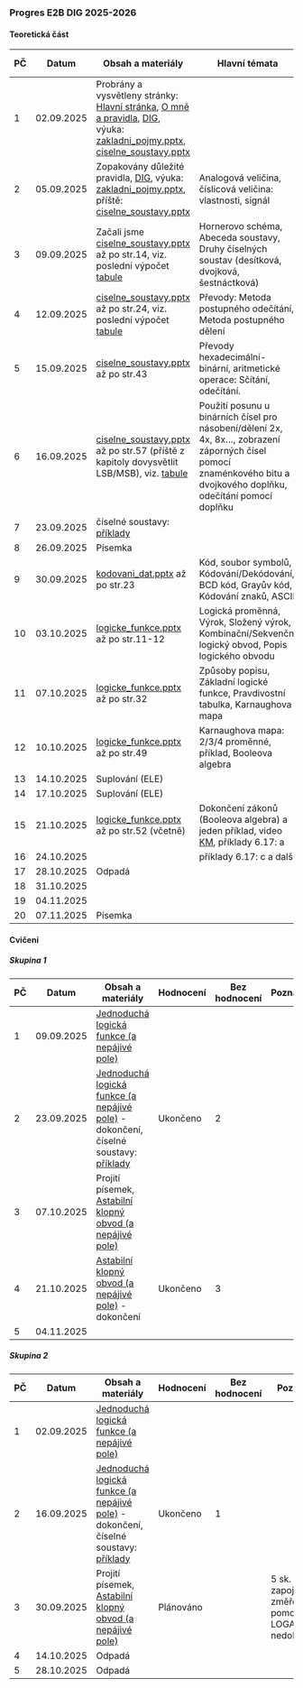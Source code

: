### Progres E2B DIG 2025-2026

#### Teoretická část

| PČ   | Datum      | Obsah a materiály                                            | Hlavní témata                                                | Hodnocení | Bez hodnocení | Poznámka    |
| ---- | ---------- | ------------------------------------------------------------ | ------------------------------------------------------------ | --------- | ------------- | ----------- |
| 1    | 02.09.2025 | Probrány a vysvětleny stránky: [Hlavní stránka](../../README.md), [O mně a pravidla](../../o-mne/readme.md), [DIG](../../predmety/dig/readme.md), výuka: [zakladni_pojmy.pptx](../../predmety/dig/materialy/zakladni_pojmy.pptx), [ciselne_soustavy.pptx](../../predmety/dig/materialy/ciselne_soustavy.pptx) |                                                              |           |               |             |
| 2    | 05.09.2025 | Zopakovány důležité pravidla, [DIG](../../predmety/dig/readme.md), výuka: [zakladni_pojmy.pptx](../../predmety/dig/materialy/zakladni_pojmy.pptx), příště: [ciselne_soustavy.pptx](../../predmety/dig/materialy/ciselne_soustavy.pptx) | Analogová veličina, číslicová veličina: vlastnosti, signál   |           |               |             |
| 3    | 09.09.2025 | Začali jsme [ciselne_soustavy.pptx](../../predmety/dig/materialy/ciselne_soustavy.pptx) až po str.14, viz. poslední výpočet [tabule](materialy/e2b-dig_2025-2026/tabule-001.jpg) | Hornerovo schéma, Abeceda soustavy, Druhy číselných soustav (desítková, dvojková, šestnáctková) |           |               |             |
| 4    | 12.09.2025 | [ciselne_soustavy.pptx](../../predmety/dig/materialy/ciselne_soustavy.pptx) až po str.24, viz. poslední výpočet [tabule](materialy/e2b-dig_2025-2026/tabule-002.jpg) | Převody: Metoda postupného odečítání, Metoda postupného dělení |           |               |             |
| 5    | 15.09.2025 | [ciselne_soustavy.pptx](../../predmety/dig/materialy/ciselne_soustavy.pptx) až po str.43 | Převody hexadecimální-binární, aritmetické operace: Sčítání, odečítání. |           |               |             |
| 6    | 16.09.2025 | [ciselne_soustavy.pptx](../../predmety/dig/materialy/ciselne_soustavy.pptx) až po str.57 (příště z kapitoly dovysvětlit LSB/MSB), viz. [tabule](materialy/e2b-dig_2025-2026/tabule-003.jpg) | Použití posunu u binárních čísel pro násobení/dělení 2x, 4x, 8x…, zobrazení záporných čísel pomocí znaménkového bitu a dvojkového doplňku, odečítání pomocí doplňku |           |               |             |
| 7    | 23.09.2025 | číselné soustavy: [příklady](../../predmety/dig/materialy/sbirka-prikladu-1.pdf) |                                                              |           |               |             |
| 8    | 26.09.2025 | Písemka                                                      |                                                              | Ukončeno  | 6             |             |
| 9    | 30.09.2025 | [kodovani_dat.pptx](../../predmety/dig/materialy/kodovani_dat.pptx) až po str.23 | Kód, soubor symbolů, Kódování/Dekódování, BCD kód, Grayův kód, Kódování znaků, ASCII |           |               |             |
| 10   | 03.10.2025 | [logicke_funkce.pptx](../../predmety/dig/materialy/logicke_funkce.pptx) až po str.11-12 | Logická proměnná, Výrok, Složený výrok, Kombinační/Sekvenční logický obvod, Popis logického obvodu |           |               |             |
| 11   | 07.10.2025 | [logicke_funkce.pptx](../../predmety/dig/materialy/logicke_funkce.pptx) až po str.32 | Způsoby popisu, Základní logické funkce, Pravdivostní tabulka, Karnaughova mapa |           |               |             |
| 12   | 10.10.2025 | [logicke_funkce.pptx](../../predmety/dig/materialy/logicke_funkce.pptx) až po str.49 | Karnaughova mapa: 2/3/4 proměnné, příklad, Booleova algebra  |           |               |             |
| 13   | 14.10.2025 | Suplování (ELE)                                              |                                                              |           |               |             |
| 14   | 17.10.2025 | Suplování (ELE)                                              |                                                              |           |               |             |
| 15   | 21.10.2025 | [logicke_funkce.pptx](../../predmety/dig/materialy/logicke_funkce.pptx) až po str.52 (včetně) | Dokončení zákonů (Booleova algebra) a jeden příklad, video [KM](https://www.youtube.com/watch?v=N8E9psq2Ieo), příklady 6.17: a |           |               | DÚ, písemka |
| 16   | 24.10.2025 |                                                              | příklady 6.17: c a další                                     |           |               |             |
| 17   | 28.10.2025 | Odpadá                                                       |                                                              |           |               |             |
| 18   | 31.10.2025 |                                                              |                                                              |           |               |             |
| 19   | 04.11.2025 |                                                              |                                                              |           |               |             |
| 20   | 07.11.2025 | Písemka                                                      |                                                              |           |               |             |

#### Cvičení

##### Skupina 1

| PČ   | Datum      | Obsah a materiály                                            | Hodnocení | Bez hodnocení | Poznámka |
| ---- | ---------- | ------------------------------------------------------------ | --------- | ------------- | -------- |
| 1    | 09.09.2025 | [Jednoduchá logická funkce (a nepájivé pole)](../../predmety/dig/bloky/cviceni/jednoducha-logicka-funkce/readme.md) |           |               |          |
| 2    | 23.09.2025 | [Jednoduchá logická funkce (a nepájivé pole)](../../predmety/dig/bloky/cviceni/jednoducha-logicka-funkce/readme.md) - dokončení, číselné soustavy: [příklady](../../predmety/dig/materialy/sbirka-prikladu-1.pdf) | Ukončeno  | 2             |          |
| 3    | 07.10.2025 | Projití písemek, [Astabilní klopný obvod (a nepájivé pole)](../../predmety/dig/bloky/cviceni/astabilni-klopny-obvod/readme.md) |           |               |          |
| 4    | 21.10.2025 | [Astabilní klopný obvod (a nepájivé pole)](../../predmety/dig/bloky/cviceni/astabilni-klopny-obvod/readme.md) - dokončení | Ukončeno  | 3             |          |
| 5    | 04.11.2025 |                                                              |           |               |          |

##### Skupina 2

| PČ   | Datum      | Obsah a materiály                                            | Hodnocení | Bez hodnocení | Poznámka                                                  |
| ---- | ---------- | ------------------------------------------------------------ | --------- | ------------- | --------------------------------------------------------- |
| 1    | 02.09.2025 | [Jednoduchá logická funkce (a nepájivé pole)](../../predmety/dig/bloky/cviceni/jednoducha-logicka-funkce/readme.md) |           |               |                                                           |
| 2    | 16.09.2025 | [Jednoduchá logická funkce (a nepájivé pole)](../../predmety/dig/bloky/cviceni/jednoducha-logicka-funkce/readme.md) - dokončení, číselné soustavy: [příklady](../../predmety/dig/materialy/sbirka-prikladu-1.pdf) | Ukončeno  | 1             |                                                           |
| 3    | 30.09.2025 | Projití písemek, [Astabilní klopný obvod (a nepájivé pole)](../../predmety/dig/bloky/cviceni/astabilni-klopny-obvod/readme.md) | Plánováno |               | 5 sk. zapojeno vč. změření pomocí LOGA, 1 sk. nedokončeno |
| 4    | 14.10.2025 | Odpadá                                                       |           |               |                                                           |
| 5    | 28.10.2025 | Odpadá                                                       |           |               |                                                           |